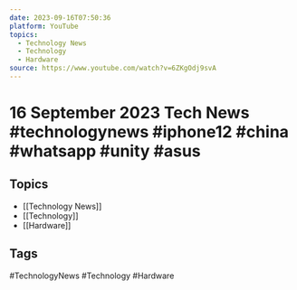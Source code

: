 ```yaml
---
date: 2023-09-16T07:50:36
platform: YouTube
topics:
  - Technology News
  - Technology
  - Hardware
source: https://www.youtube.com/watch?v=6ZKgOdj9svA
---
```

# 16 September 2023 Tech News #technologynews #iphone12 #china #whatsapp #unity #asus

## Topics
- [[Technology News]]
- [[Technology]]
- [[Hardware]]

## Tags
#TechnologyNews #Technology #Hardware